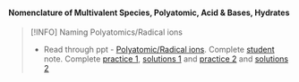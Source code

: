 
#### Nomenclature of Multivalent Species, Polyatomic, Acid & Bases, Hydrates

>[!INFO] Naming Polyatomics/Radical ions
> - Read through ppt - [Polyatomic/Radical ions](https://docs.google.com/presentation/d/13QntYAk82qgg5nJvXb6zXhyec7XDIiGe/edit?usp=share_link&ouid=103725896864118231663&rtpof=true&sd=true). Complete [student](https://docs.google.com/document/d/1tAvYtiZ1xJC1gVTGftBsdf5wk_8OdppI/edit?usp=share_link&ouid=103725896864118231663&rtpof=true&sd=true) note. Complete [practice 1](https://docs.google.com/document/d/1eCfgGjtdivjeB8jvvZYPcaSNoOQIsZn3/edit?usp=share_link&ouid=103725896864118231663&rtpof=true&sd=true), [solutions 1](https://drive.google.com/file/d/1voMnM_k8tGN-IaCNr9_G3X7yYY_rZdew/view?usp=share_link) and [practice 2](https://drive.google.com/file/d/1voMnM_k8tGN-IaCNr9_G3X7yYY_rZdew/view?usp=share_link) and [solutions 2](https://drive.google.com/file/d/1i3rhZcYPKAMgjxUPECaD0LK_UNqOqH0T/view?usp=share_link)


